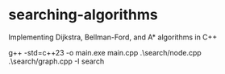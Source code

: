 # searching-algorithms
Implementing Dijkstra, Bellman-Ford, and A* algorithms in C++

g++ -std=c++23 -o main.exe main.cpp .\search/node.cpp .\search/graph.cpp -I search
